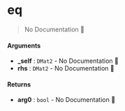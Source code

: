 # eq

> No Documentation 🚧

#### Arguments

- **\_self** : `DMat2` \- No Documentation 🚧
- **rhs** : `DMat2` \- No Documentation 🚧

#### Returns

- **arg0** : `bool` \- No Documentation 🚧